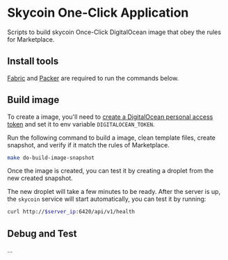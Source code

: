 # Skycoin One-Click Application

Scripts to build skycoin Once-Click DigitalOcean image that obey the rules for Marketplace.

## Install tools

[Fabric](https://www.fabfile.org/installing.html) and [Packer](https://www.packer.io/intro/getting-started/install.html) are required to run the commands below.

## Build image

To create a image, you'll need to [create a DigitalOcean personal access token](https://www.digitalocean.com/docs/api/create-personal-access-token/) and set it to env variable `DIGITALOCEAN_TOKEN`.

Run the following command to build a image, clean template files, create snapshot, and verify if it match the rules of Marketplace.

```sh
make do-build-image-snapshot
```

Once the image is created, you can test it by creating a droplet from the new created snapshot.

The new droplet will take a few minutes to be ready. After the server is up, the `skycoin` service will start automatically, you can test it by running:

```sh
curl http://$server_ip:6420/api/v1/health
```

## Debug and Test

...
